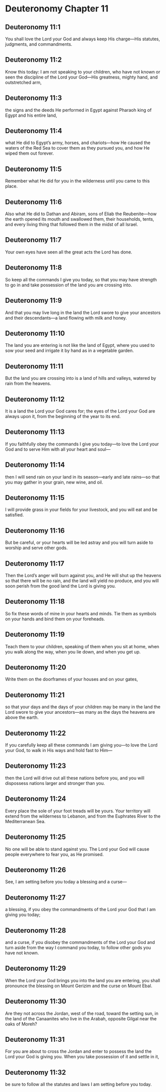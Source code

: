 # Deuteronomy Chapter 11

## Deuteronomy 11:1
You shall love the Lord your God and always keep His charge—His statutes, judgments, and commandments.

## Deuteronomy 11:2
Know this today: I am not speaking to your children, who have not known or seen the discipline of the Lord your God—His greatness, mighty hand, and outstretched arm,

## Deuteronomy 11:3
the signs and the deeds He performed in Egypt against Pharaoh king of Egypt and his entire land,

## Deuteronomy 11:4
what He did to Egypt’s army, horses, and chariots—how He caused the waters of the Red Sea to cover them as they pursued you, and how He wiped them out forever.

## Deuteronomy 11:5
Remember what He did for you in the wilderness until you came to this place.

## Deuteronomy 11:6
Also what He did to Dathan and Abiram, sons of Eliab the Reubenite—how the earth opened its mouth and swallowed them, their households, tents, and every living thing that followed them in the midst of all Israel.

## Deuteronomy 11:7
Your own eyes have seen all the great acts the Lord has done.

## Deuteronomy 11:8
So keep all the commands I give you today, so that you may have strength to go in and take possession of the land you are crossing into.

## Deuteronomy 11:9
And that you may live long in the land the Lord swore to give your ancestors and their descendants—a land flowing with milk and honey.

## Deuteronomy 11:10
The land you are entering is not like the land of Egypt, where you used to sow your seed and irrigate it by hand as in a vegetable garden.

## Deuteronomy 11:11
But the land you are crossing into is a land of hills and valleys, watered by rain from the heavens.

## Deuteronomy 11:12
It is a land the Lord your God cares for; the eyes of the Lord your God are always upon it, from the beginning of the year to its end.

## Deuteronomy 11:13
If you faithfully obey the commands I give you today—to love the Lord your God and to serve Him with all your heart and soul—

## Deuteronomy 11:14
then I will send rain on your land in its season—early and late rains—so that you may gather in your grain, new wine, and oil.

## Deuteronomy 11:15
I will provide grass in your fields for your livestock, and you will eat and be satisfied.

## Deuteronomy 11:16
But be careful, or your hearts will be led astray and you will turn aside to worship and serve other gods.

## Deuteronomy 11:17
Then the Lord’s anger will burn against you, and He will shut up the heavens so that there will be no rain, and the land will yield no produce, and you will soon perish from the good land the Lord is giving you.

## Deuteronomy 11:18
So fix these words of mine in your hearts and minds. Tie them as symbols on your hands and bind them on your foreheads.

## Deuteronomy 11:19
Teach them to your children, speaking of them when you sit at home, when you walk along the way, when you lie down, and when you get up.

## Deuteronomy 11:20
Write them on the doorframes of your houses and on your gates,

## Deuteronomy 11:21
so that your days and the days of your children may be many in the land the Lord swore to give your ancestors—as many as the days the heavens are above the earth.

## Deuteronomy 11:22
If you carefully keep all these commands I am giving you—to love the Lord your God, to walk in His ways and hold fast to Him—

## Deuteronomy 11:23
then the Lord will drive out all these nations before you, and you will dispossess nations larger and stronger than you.

## Deuteronomy 11:24
Every place the sole of your foot treads will be yours. Your territory will extend from the wilderness to Lebanon, and from the Euphrates River to the Mediterranean Sea.

## Deuteronomy 11:25
No one will be able to stand against you. The Lord your God will cause people everywhere to fear you, as He promised.

## Deuteronomy 11:26
See, I am setting before you today a blessing and a curse—

## Deuteronomy 11:27
a blessing, if you obey the commandments of the Lord your God that I am giving you today;

## Deuteronomy 11:28
and a curse, if you disobey the commandments of the Lord your God and turn aside from the way I command you today, to follow other gods you have not known.

## Deuteronomy 11:29
When the Lord your God brings you into the land you are entering, you shall pronounce the blessing on Mount Gerizim and the curse on Mount Ebal.

## Deuteronomy 11:30
Are they not across the Jordan, west of the road, toward the setting sun, in the land of the Canaanites who live in the Arabah, opposite Gilgal near the oaks of Moreh?

## Deuteronomy 11:31
For you are about to cross the Jordan and enter to possess the land the Lord your God is giving you. When you take possession of it and settle in it,

## Deuteronomy 11:32
be sure to follow all the statutes and laws I am setting before you today.

